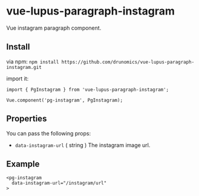 # vue-lupus-paragraph-instagram
Vue instagram paragraph component.



## Install

via npm:
`npm install https://github.com/drunomics/vue-lupus-paragraph-instagram.git`


import it:

```
import { PgInstagram } from 'vue-lupus-paragraph-instagram';

Vue.component('pg-instagram', PgInstagram);
```

## Properties
You can pass the following props:

- `data-instagram-url` ( string )
  The instagram image url.

## Example
```
<pg-instagram
  data-instagram-url="/instagram/url"
>
```